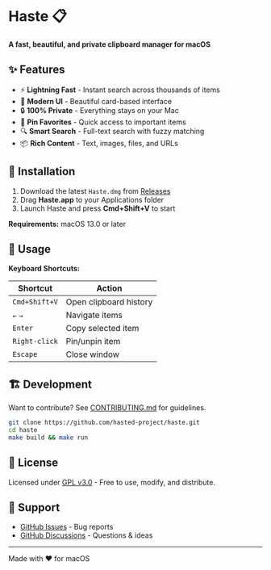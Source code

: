 # Haste 📋

**A fast, beautiful, and private clipboard manager for macOS**

## ✨ Features

- ⚡️ **Lightning Fast** - Instant search across thousands of items
- 🎨 **Modern UI** - Beautiful card-based interface
- 🔒 **100% Private** - Everything stays on your Mac
- 📌 **Pin Favorites** - Quick access to important items
- 🔍 **Smart Search** - Full-text search with fuzzy matching
- 📦 **Rich Content** - Text, images, files, and URLs

## 🚀 Installation

1. Download the latest `Haste.dmg` from [Releases](https://github.com/hasted-project/haste/releases)
2. Drag **Haste.app** to your Applications folder
3. Launch Haste and press **Cmd+Shift+V** to start

**Requirements:** macOS 13.0 or later

## 📖 Usage

**Keyboard Shortcuts:**

| Shortcut | Action |
|----------|--------|
| `Cmd+Shift+V` | Open clipboard history |
| `←` `→` | Navigate items |
| `Enter` | Copy selected item |
| `Right-click` | Pin/unpin item |
| `Escape` | Close window |

## 🏗️ Development

Want to contribute? See [CONTRIBUTING.md](CONTRIBUTING.md) for guidelines.

```bash
git clone https://github.com/hasted-project/haste.git
cd haste
make build && make run
```

## 📄 License

Licensed under [GPL v3.0](LICENSE) - Free to use, modify, and distribute.

## 💬 Support

- [GitHub Issues](https://github.com/hasted-project/haste/issues) - Bug reports
- [GitHub Discussions](https://github.com/hasted-project/haste/discussions) - Questions & ideas

---

Made with ❤️ for macOS

